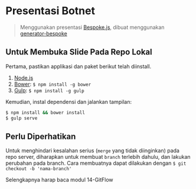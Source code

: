 # Presentasi Botnet
> Menggunakan presentasi [Bespoke.js](http://markdalgleish.com/projects/bespoke.js), dibuat menggunakan [generator-bespoke](https://github.com/markdalgleish/generator-bespoke)

## Untuk Membuka Slide Pada Repo Lokal

Pertama, pastikan applikasi dan paket berikut telah diinstall.

1. [Node.js](http://nodejs.org)
2. [Bower](http://bower.io): `$ npm install -g bower`
3. [Gulp](http://gulpjs.com): `$ npm install -g gulp`

Kemudian, instal dependensi dan jalankan tampilan:

```bash
$ npm install && bower install
$ gulp serve
```

## Perlu Diperhatikan

Untuk menghindari kesalahan serius (`merge` yang tidak diinginkan) pada repo server, diharapkan untuk membuat `branch` terlebih dahulu, dan lakukan perubahan pada branch.
Cara membuatnya dapat dilakukan dengan `$ git checkout -b 'nama-branch'`

Selengkapnya harap baca modul 14-GitFlow